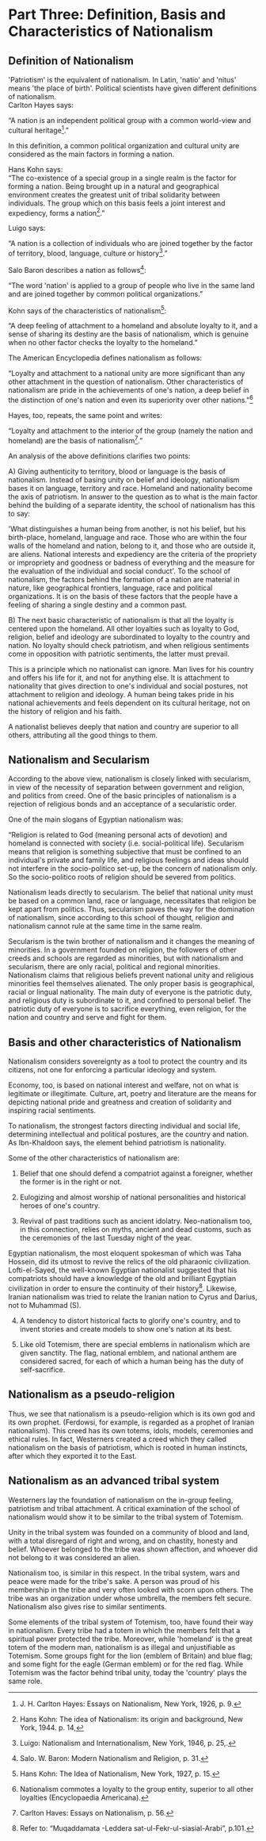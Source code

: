 Part Three: Definition, Basis and Characteristics of Nationalism
================================================================

Definition of Nationalism
-------------------------

'Patriotism' is the equivalent of nationalism. In Latin, 'natio' and
'nitus' means 'the place of birth'. Political scientists have given
different definitions of nationalism.  
 Carlton Hayes says:

“A nation is an independent political group with a common world-view and
cultural heritage[^1].”

In this definition, a common political organization and cultural unity
are considered as the main factors in forming a nation.

Hans Kohn says:  
 “The co-existence of a special group in a single realm is the factor
for forming a nation. Being brought up in a natural and geographical
environment creates the greatest unit of tribal solidarity between
individuals. The group which on this basis feels a joint interest and
expediency, forms a nation[^2].”

Luigo says:

“A nation is a collection of individuals who are joined together by the
factor of territory, blood, language, culture or history[^3].”

Salo Baron describes a nation as follows[^4]:

“The word 'nation' is applied to a group of people who live in the same
land and are joined together by common political organizations.”

Kohn says of the characteristics of nationalism[^5]:

“A deep feeling of attachment to a homeland and absolute loyalty to it,
and a sense of sharing its destiny are the basis of nationalism, which
is genuine when no other factor checks the loyalty to the homeland.”

The American Encyclopedia defines nationalism as follows:

“Loyalty and attachment to a national unity are more significant than
any other attachment in the question of nationalism. Other
characteristics of nationalism are pride in the achievements of one's
nation, a deep belief in the distinction of one's nation and even its
superiority over other nations."[^6]

Hayes, too, repeats, the same point and writes:

“Loyalty and attachment to the interior of the group (namely the nation
and homeland) are the basis of nationalism[^7].”

An analysis of the above definitions clarifies two points:

A) Giving authenticity to territory, blood or language is the basis of
nationalism. Instead of basing unity on belief and ideology, nationalism
bases it on language, territory and race. Homeland and nationality
become the axis of patriotism. In answer to the question as to what is
the main factor behind the building of a separate identity, the school
of nationalism has this to say:

'What distinguishes a human being from another, is not his belief, but
his birth-place, homeland, language and race. Those who are within the
four walls of the homeland and nation, belong to it, and those who are
outside it, are aliens. National interests and expediency are the
criteria of the propriety or impropriety and goodness or badness of
everything and the measure for the evaluation of the individual and
social conduct'. To the school of nationalism, the factors behind the
formation of a nation are material in nature, like geographical
frontiers, language, race and political organizations. It is on the
basis of these factors that the people have a feeling of sharing a
single destiny and a common past.

B) The next basic characteristic of nationalism is that all the loyalty
is centered upon the homeland. All other loyalties such as loyalty to
God, religion, belief and ideology are subordinated to loyalty to the
country and nation. No loyalty should check patriotism, and when
religious sentiments come in opposition with patriotic sentiments, the
latter must prevail.

This is a principle which no nationalist can ignore. Man lives for his
country and offers his life for it, and not for anything else. It is
attachment to nationality that gives direction to one's individual and
social postures, not attachment to religion and ideology. A human being
takes pride in his national achievements and feels dependent on its
cultural heritage, not on the history of religion and his faith.

A nationalist believes deeply that nation and country are superior to
all others, attributing all the good things to them.

Nationalism and Secularism
--------------------------

According to the above view, nationalism is closely linked with
secularism, in view of the necessity of separation between government
and religion, and politics from creed. One of the basic principles of
nationalism is a rejection of religious bonds and an acceptance of a
secularistic order.

One of the main slogans of Egyptian nationalism was:

“Religion is related to God (meaning personal acts of devotion) and
homeland is connected with society (i.e. social-political life).
Secularism means that religion is something subjective that must be
confined to an individual's private and family life, and religious
feelings and ideas should not interfere in the socio-politico set-up, be
the concern of nationalism only. So the socio-politico roots of religion
should be severed from politics.

Nationalism leads directly to secularism. The belief that national unity
must be based on a common land, race or language, necessitates that
religion be kept apart from politics. Thus, secularism paves the way for
the domination of nationalism, since according to this school of
thought, religion and nationalism cannot rule at the same time in the
same realm.

Secularism is the twin brother of nationalism and it changes the meaning
of minorities. In a government founded on religion, the followers of
other creeds and schools are regarded as minorities, but with
nationalism and secularism, there are only racial, political and
regional minorities. Nationalism claims that religious beliefs prevent
national unity and religious minorities feel themselves alienated. The
only proper basis is geographical, racial or lingual nationality. The
main duty of everyone is the patriotic duty, and religious duty is
subordinate to it, and confined to personal belief. The patriotic duty
of everyone is to sacrifice everything, even religion, for the nation
and country and serve and fight for them.

Basis and other characteristics of Nationalism
----------------------------------------------

Nationalism considers sovereignty as a tool to protect the country and
its citizens, not one for enforcing a particular ideology and system.

Economy, too, is based on national interest and welfare, not on what is
legitimate or illegitimate. Culture, art, poetry and literature are the
means for depicting national pride and greatness and creation of
solidarity and inspiring racial sentiments.

To nationalism, the strongest factors directing individual and social
life, determining intellectual and political postures, are the country
and nation. As Ibn-Khaldoon says, the element behind patriotism is
nationality.

Some of the other characteristics of nationalism are:  
 1) Belief that one should defend a compatriot against a foreigner,
whether the former is in the right or not.

2) Eulogizing and almost worship of national personalities and
historical heroes of one's country.  
 3) Revival of past traditions such as ancient idolatry. Neo-nationalism
too, in this connection, relies on myths, ancient and dead customs, such
as the ceremonies of the last Tuesday night of the year.

Egyptian nationalism, the most eloquent spokesman of which was Taha
Hossein, did its utmost to revive the relics of the old pharaonic
civilization. Lofti-el-Sayed, the well-known Egyptian nationalist
suggested that his compatriots should have a knowledge of the old and
brilliant Egyptian civilization in order to ensure the continuity of
their history[^8]. Likewise, Iranian nationalism was tried to relate the
Iranian nation to Cyrus and Darius, not to Muhammad (S).

4) A tendency to distort historical facts to glorify one's country, and
to invent stories and create models to show one's nation at its best.

5) Like old Totemism, there are special emblems in nationalism which are
given sanctity. The flag, national emblem, and national anthem are
considered sacred, for each of which a human being has the duty of
self-sacrifice.

Nationalism as a pseudo-religion
--------------------------------

Thus, we see that nationalism is a pseudo-religion which is its own god
and its own prophet. (Ferdowsi, for example, is regarded as a prophet of
Iranian nationalism). This creed has its own totems, idols, models,
ceremonies and ethical rules. In fact, Westerners created a creed which
they called nationalism on the basis of patriotism, which is rooted in
human instincts, after which they exported it to the East.

Nationalism as an advanced tribal system
----------------------------------------

Westerners lay the foundation of nationalism on the in-group feeling,
patriotism and tribal attachment. A critical examination of the school
of nationalism would show it to be similar to the tribal system of
Totemism.

Unity in the tribal system was founded on a community of blood and land,
with a total disregard of right and wrong, and on chastity, honesty and
belief. Whoever belonged to the tribe was shown affection, and whoever
did not belong to it was considered an alien.

Nationalism too, is similar in this respect. In the tribal system, wars
and peace were made for the tribe's sake. A person was proud of his
membership in the tribe and very often looked with scorn upon others.
The tribe was an organization under whose umbrella, the members felt
secure. Nationalism also gives rise to similar sentiments.

Some elements of the tribal system of Totemism, too, have found their
way in nationalism. Every tribe had a totem in which the members felt
that a spiritual power protected the tribe. Moreover, while 'homeland'
is the great totem of the modern man, nationalism is as illegal and
unjustifiable as Totemism. Some groups fight for the lion (emblem of
Britain) and blue flag; and some fight for the eagle (German emblem) or
for the red flag. While Totemism was the factor behind tribal unity,
today the 'country' plays the same role.

[^1]: J. H. Carlton Hayes: Essays on Nationalism, New York, 1926, p. 9.

[^2]: Hans Kohn: The idea of Nationalism: its origin and background, New
York, 1944. p. 14,

[^3]: Luigo: Nationalism and Internationalism, New York, 1946, p. 25,.

[^4]: Salo. W. Baron: Modern Nationalism and Religion, p. 31.

[^5]: Hans Kohn: The Idea of Nationalism, New York, 1927, p. 15.

[^6]: Nationalism commotes a loyalty to the group entity, superior to
all other loyalties (Encyclopaedia Americana).

[^7]: Carlton Haves: Essays on Nationalism, p. 56.

[^8]: Refer to: “Muqaddamata -Leddera sat-ul-Fekr-ul-siasial-Arabi”,
p.101.


